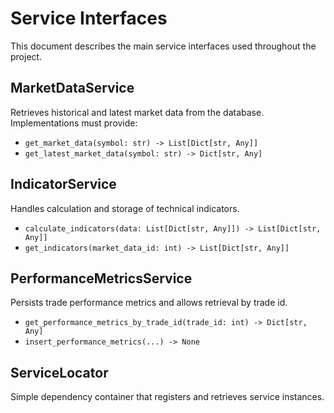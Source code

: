 # Service Interfaces

This document describes the main service interfaces used throughout the project.

## MarketDataService
Retrieves historical and latest market data from the database. Implementations
must provide:

- `get_market_data(symbol: str) -> List[Dict[str, Any]]`
- `get_latest_market_data(symbol: str) -> Dict[str, Any]`

## IndicatorService
Handles calculation and storage of technical indicators.

- `calculate_indicators(data: List[Dict[str, Any]]) -> List[Dict[str, Any]]`
- `get_indicators(market_data_id: int) -> List[Dict[str, Any]]`

## PerformanceMetricsService
Persists trade performance metrics and allows retrieval by trade id.

- `get_performance_metrics_by_trade_id(trade_id: int) -> Dict[str, Any]`
- `insert_performance_metrics(...) -> None`

## ServiceLocator
Simple dependency container that registers and retrieves service instances.
